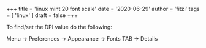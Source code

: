 +++
title = 'linux mint 20 font scale'
date = '2020-06-29'
author = 'fitzi'
tags = [ 'linux' ]
draft = false
+++

To find/set the DPI value do the following:

Menu → Preferences →  Appearance →  Fonts TAB → Details